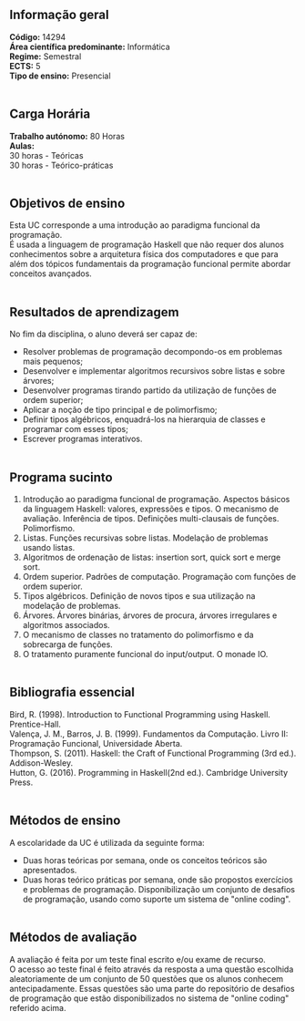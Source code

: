 
## Informação geral
**Código:** 14294
<br>**Área científica predominante:** Informática
<br>**Regime:** Semestral
<br>**ECTS:** 5
<br>**Tipo de ensino:** Presencial
<br><br>
## Carga Horária
**Trabalho autónomo:** 80  Horas
<br>**Aulas:**
<br>30  horas  -  Teóricas
<br>30  horas  -  Teórico-práticas
<br><br>
## Objetivos de ensino
Esta UC corresponde a uma introdução ao paradigma funcional da programação.
<br>É usada a linguagem de programação Haskell que não requer dos alunos conhecimentos sobre a arquitetura física dos computadores e que para além dos tópicos fundamentais da programação funcional permite abordar conceitos avançados.
<br><br>
## Resultados de aprendizagem
No fim da disciplina, o aluno deverá ser capaz de: 
- Resolver problemas de programação decompondo-os em problemas mais pequenos; 
- Desenvolver e implementar algoritmos recursivos sobre listas e sobre árvores; 
- Desenvolver programas tirando partido da utilização de funções de ordem superior; 
- Aplicar a noção de tipo principal e de polimorfismo; 
- Definir tipos algébricos, enquadrá-los na hierarquia de classes e programar com esses tipos; 
- Escrever programas interativos.
<br><br>
## Programa sucinto
1. Introdução ao paradigma funcional de programação. Aspectos básicos da linguagem Haskell: valores, expressões e tipos. O mecanismo de avaliação. Inferência de tipos. Definições multi-clausais de funções. Polimorfismo.
2. Listas. Funções recursivas sobre listas. Modelação de problemas usando listas.
3. Algoritmos de ordenação de listas: insertion sort, quick sort e merge sort.
4. Ordem superior. Padrões de computação. Programação com funções de ordem superior.
5. Tipos algébricos. Definição de novos tipos e sua utilização na modelação de problemas.
6. Árvores. Árvores binárias, árvores de procura, árvores irregulares e algoritmos associados.
7. O mecanismo de classes no tratamento do polimorfismo e da sobrecarga de funções.
8. O tratamento puramente funcional do input/output. O monade IO.
<br><br>
## Bibliografia essencial
Bird, R. (1998). Introduction to Functional Programming using Haskell. Prentice-Hall. 
<br>Valença, J. M., Barros, J. B. (1999). Fundamentos da Computação. Livro II: Programação Funcional, Universidade Aberta. 
<br>Thompson, S. (2011). Haskell: the Craft of Functional Programming (3rd ed.). Addison-Wesley. 
<br>Hutton, G. (2016). Programming in Haskell(2nd ed.). Cambridge University Press.
<br><br>
## Métodos de ensino
A escolaridade da UC é utilizada da seguinte forma: 
- Duas horas teóricas por semana, onde os conceitos teóricos são apresentados. 
- Duas horas teórico práticas por semana, onde são propostos exercícios e problemas de programação. Disponibilização um conjunto de desafios de programação, usando como suporte um sistema de "online coding".
<br><br>
## Métodos de avaliação
A avaliação é feita por um teste final escrito e/ou exame de recurso.
<br>O acesso ao teste final é feito através da resposta a uma questão escolhida aleatoriamente de um conjunto de 50 questões que os alunos conhecem antecipadamente. Essas questões são uma parte do repositório de desafios de programação que estão disponibilizados no sistema de "online coding" referido acima.
